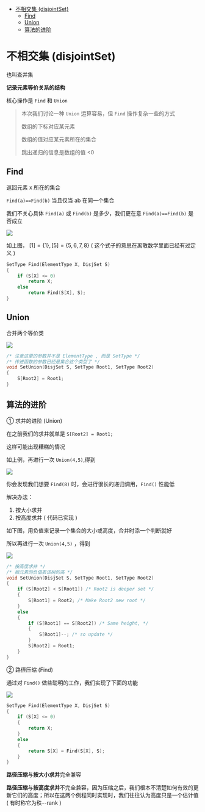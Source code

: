 - [不相交集 (disjointSet)](#不相交集-disjointset)
  - [Find](#find)
  - [Union](#union)
  - [算法的进阶](#算法的进阶)

# 不相交集 (disjointSet)

也叫查并集

**记录元素等价关系的结构**

核心操作是 `Find` 和 `Union`

> 本次我们讨论一种 `Union` 运算容易，但 `Find` 操作复杂一些的方式
> 
> 数组的下标对应某元素
> 
> 数组的值对应某元素所在的集合
> 
> 跳出递归的信息是数组的值 <0

## Find 

返回元素 x 所在的集合

`Find(a)==Find(b)` 当且仅当 ab 在同一个集合

我们不关心具体 `Find(a)` 或 `Find(b)` 是多少，我们更在意 `Find(a)==Find(b)` 是否成立

![](image/2021-12-03-15-14-03.png)

如上图， $[1]=\{1\},[5]=\{5,6,7,8\}$ ( 这个式子的意思在离散数学里面已经有过定义 )

```c
SetType Find(ElementType X, DisjSet S)
{
    if (S[X] <= 0)
        return X;
    else
        return Find(S[X], S);
}
```

## Union
合并两个等价类

![](image/2021-12-03-15-09-46.png)

```c
/* 注意这里的参数并不是 ElementType , 而是 SetType */
/* 传进函数的参数已经是集合这个类型了 */
void SetUnion(DisjSet S, SetType Root1, SetType Root2)
{
    S[Root2] = Root1;
}
```

## 算法的进阶
① 求并的进阶 (Union)

在之前我们的求并就单是 `S[Root2] = Root1;`

这样可能出现糟糕的情况

如上例，再进行一次 `Union(4,5)`,得到

![](image/2021-12-03-15-35-00.png)

你会发现我们想要 `Find(8)` 时，会进行很长的递归调用，`Find()` 性能低

解决办法：

1. 按大小求并
2. 按高度求并 ( 代码已实现 )

如下图，用负值来记录一个集合的大小或高度，合并时添一个判断就好

所以再进行一次 `Union(4,5)` ，得到

![](image/2021-12-03-15-37-53.png)

```c
/* 按高度求并 */
/* 根元素的负值表该树的高 */
void SetUnion(DisjSet S, SetType Root1, SetType Root2)
{
    if (S[Root2] < S[Root1]) /* Root2 is deeper set */
    {
        S[Root1] = Root2; /* Make Root2 new root */
    }
    else
    {
        if (S[Root1] == S[Root2]) /* Same height, */
        {
            S[Root1]--; /* so update */
        }
        S[Root2] = Root1;
    }
}
```

② 路径压缩 (Find)

通过对 `Find()` 做些聪明的工作，我们实现了下面的功能

![](image/2021-12-03-15-44-16.png)

```c
SetType Find(ElementType X, DisjSet S)
{
    if (S[X] <= 0)
    {
        return X;
    }
    else
    {
        return S[X] = Find(S[X], S);
    }
}
```

**路径压缩**与**按大小求并**完全兼容

**路径压缩**与**按高度求并**不完全兼容，因为压缩之后，我们根本不清楚如何有效的更新它们的高度；所以在这两个例程同时实现时，我们往往认为高度只是一个估计值( 有时称它为秩--rank )
